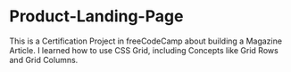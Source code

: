# Product-Landing-Page
This is a Certification Project in freeCodeCamp about building a Magazine Article. I learned how to use CSS Grid, including Concepts like Grid Rows and Grid Columns.
